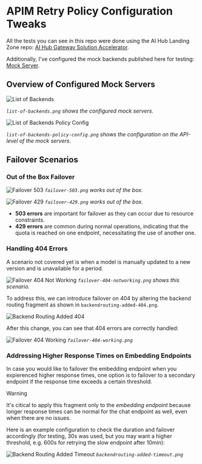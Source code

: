 # APIM Retry Policy Configuration Tweaks

All the tests you can see in this repo were done using the AI Hub Landing Zone repo: [AI Hub Gateway Solution Accelerator](https://github.com/Azure-Samples/ai-hub-gateway-solution-accelerator).

Additionally, I've configured the mock backends published here for testing: [Mock Server](https://github.com/Azure-Samples/AI-Gateway/blob/main/tools/mock-server/app.py).

## Overview of Configured Mock Servers
![List of Backends](./list-of-backends.png)

*`list-of-backends.png` shows the configured mock servers.*

![List of Backends Policy Config](./list-of-backends-policy-config.png)

*`list-of-backends-policy-config.png` shows the configuration on the API-level of the mock servers.*

## Failover Scenarios

### Out of the Box Failover
![Failover 503](./failover-503.png)
*`failover-503.png` works out of the box.*

![Failover 429](./failover-429.png)
*`failover-429.png` works out of the box.*

- **503 errors** are important for failover as they can occur due to resource constraints.
- **429 errors** are common during normal operations, indicating that the quota is reached on one endpoint, necessitating the use of another one.

### Handling 404 Errors
A scenario not covered yet is when a model is manually updated to a new version and is unavailable for a period.

![Failover 404 Not Working](./failover-404-notworking.png)
*`failover-404-notworking.png` shows this scenario.*

To address this, we can introduce failover on 404 by altering the backend routing fragment as shown in `backendrouting-added-404.png`.

![Backend Routing Added 404](./backendrouting-added-404.png)

After this change, you can see that 404 errors are correctly handled:

![Failover 404 Working](./failover-404-working.png)
*`failover-404-working.png`*

### Addressing Higher Response Times on Embedding Endpoints
In case you would like to failover the embedding endpoint when you expierenced higher response times, one option is to failover to a secondary endpoint if the response time exceeds a certain threshold.

> [!WARNING]  
 It's citical to apply this fragment only to the *embedding endpoint* because longer response times can be normal for the chat endpoint as well, even when there are no issues.

Here is an example configuration to check the duration and failover accordingly (for testing, 30s was used, but you may want a higher threshold, e.g. 600s for retrying the slow endpoint after 10min):

![Backend Routing Added Timeout](./backendrouting-added-timeout.png)
*`backendrouting-added-timeout.png`*
